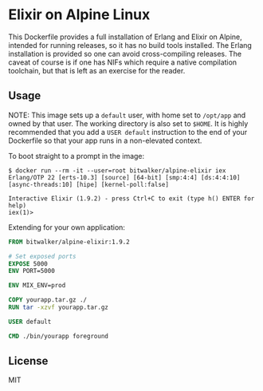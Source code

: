 # Elixir on Alpine Linux

This Dockerfile provides a full installation of Erlang and Elixir on Alpine, intended for running releases,
so it has no build tools installed. The Erlang installation is provided so one can avoid cross-compiling
releases. The caveat of course is if one has NIFs which require a native compilation toolchain, but that is
left as an exercise for the reader.

## Usage

NOTE: This image sets up a `default` user, with home set to `/opt/app` and owned by that user. The working directory
is also set to `$HOME`. It is highly recommended that you add a `USER default` instruction to the end of your
Dockerfile so that your app runs in a non-elevated context.

To boot straight to a prompt in the image:

```
$ docker run --rm -it --user=root bitwalker/alpine-elixir iex
Erlang/OTP 22 [erts-10.3] [source] [64-bit] [smp:4:4] [ds:4:4:10] [async-threads:10] [hipe] [kernel-poll:false]

Interactive Elixir (1.9.2) - press Ctrl+C to exit (type h() ENTER for help)
iex(1)>
```

Extending for your own application:

```dockerfile
FROM bitwalker/alpine-elixir:1.9.2

# Set exposed ports
EXPOSE 5000
ENV PORT=5000

ENV MIX_ENV=prod

COPY yourapp.tar.gz ./
RUN tar -xzvf yourapp.tar.gz

USER default

CMD ./bin/yourapp foreground
```

## License

MIT
